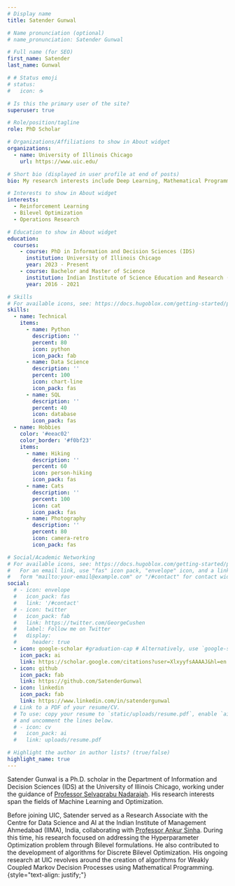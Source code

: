 ```yaml
---
# Display name
title: Satender Gunwal

# Name pronunciation (optional)
# name_pronunciation: Satender Gunwal

# Full name (for SEO)
first_name: Satender 
last_name: Gunwal

# # Status emoji
# status:
#   icon: ☕️

# Is this the primary user of the site?
superuser: true

# Role/position/tagline
role: PhD Scholar

# Organizations/Affiliations to show in About widget
organizations:
  - name: University of Illinois Chicago
    url: https://www.uic.edu/

# Short bio (displayed in user profile at end of posts)
bio: My research interests include Deep Learning, Mathematical Programming and Operations Research

# Interests to show in About widget
interests:
  - Reinforcement Learning
  - Bilevel Optimization
  - Operations Research

# Education to show in About widget
education:
  courses:
    - course: PhD in Information and Decision Sciences (IDS)
      institution: University of Illinois Chicago
      year: 2023 - Present
    - course: Bachelor and Master of Science
      institution: Indian Institute of Science Education and Research (IISER) Mohali
      year: 2016 - 2021

# Skills
# For available icons, see: https://docs.hugoblox.com/getting-started/page-builder/#icons
skills:
  - name: Technical
    items:
      - name: Python
        description: ''
        percent: 80
        icon: python
        icon_pack: fab
      - name: Data Science
        description: ''
        percent: 100
        icon: chart-line
        icon_pack: fas
      - name: SQL
        description: ''
        percent: 40
        icon: database
        icon_pack: fas
  - name: Hobbies
    color: '#eeac02'
    color_border: '#f0bf23'
    items:
      - name: Hiking
        description: ''
        percent: 60
        icon: person-hiking
        icon_pack: fas
      - name: Cats
        description: ''
        percent: 100
        icon: cat
        icon_pack: fas
      - name: Photography
        description: ''
        percent: 80
        icon: camera-retro
        icon_pack: fas

# Social/Academic Networking
# For available icons, see: https://docs.hugoblox.com/getting-started/page-builder/#icons
#   For an email link, use "fas" icon pack, "envelope" icon, and a link in the
#   form "mailto:your-email@example.com" or "/#contact" for contact widget.
social:
  # - icon: envelope
  #   icon_pack: fas
  #   link: '/#contact'
  # - icon: twitter
  #   icon_pack: fab
  #   link: https://twitter.com/GeorgeCushen
  #   label: Follow me on Twitter
  #   display:
  #     header: true
  - icon: google-scholar #graduation-cap # Alternatively, use `google-scholar` icon from `ai` icon pack
    icon_pack: ai
    link: https://scholar.google.com/citations?user=XlxyyfsAAAAJ&hl=en
  - icon: github
    icon_pack: fab
    link: https://github.com/SatenderGunwal
  - icon: linkedin
    icon_pack: fab
    link: https://www.linkedin.com/in/satendergunwal
  # Link to a PDF of your resume/CV.
  # To use: copy your resume to `static/uploads/resume.pdf`, enable `ai` icons in `params.yaml`,
  # and uncomment the lines below.
  # - icon: cv
  #   icon_pack: ai
  #   link: uploads/resume.pdf

# Highlight the author in author lists? (true/false)
highlight_name: true
---
```


Satender Gunwal is a Ph.D. scholar in the Department of Information and Decision Sciences (IDS) at the University of Illinois Chicago, working under the guidance of [Professor Selvaprabu Nadarajah](https://selvan.people.uic.edu/). His research interests span the fields of Machine Learning and Optimization.

Before joining UIC, Satender served as a Research Associate with the Centre for Data Science and AI at the Indian Institute of Management Ahmedabad (IIMA), India, collaborating with [Professor Ankur Sinha](https://faculty.iima.ac.in/asinha/). During this time, his research focused on addressing the Hyperparameter Optimization problem through Bilevel formulations. He also contributed to the development of algorithms for Discrete Bilevel Optimization. His ongoing research at UIC revolves around the creation of algorithms for Weakly Coupled Markov Decision Processes using Mathematical Programming. 
{style="text-align: justify;"}
